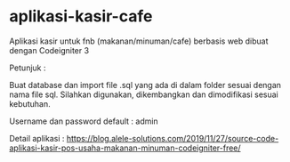 # aplikasi-kasir-cafe
Aplikasi kasir untuk fnb (makanan/minuman/cafe) berbasis web dibuat dengan Codeigniter 3

Petunjuk :

Buat database dan import file .sql yang ada di dalam folder sesuai dengan nama file sql.
Silahkan digunakan, dikembangkan dan dimodifikasi sesuai kebutuhan.

Username dan password default : admin

Detail aplikasi : https://blog.alele-solutions.com/2019/11/27/source-code-aplikasi-kasir-pos-usaha-makanan-minuman-codeigniter-free/
